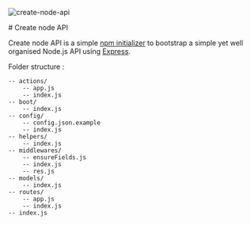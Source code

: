 ![create-node-api]()

# Create node API

Create node API is a simple [npm initializer](https://docs.npmjs.com/cli/init) to bootstrap a simple yet well organised Node.js API using [Express](https://expressjs.com).

Folder structure :

```
-- actions/
	-- app.js
	-- index.js
-- boot/
	-- index.js
-- config/
	-- config.json.example
	-- index.js
-- helpers/
	-- index.js
-- middlewares/
	-- ensureFields.js
	-- index.js
	-- res.js
-- models/
	-- index.js
-- routes/
	-- app.js
	-- index.js
-- index.js
```
